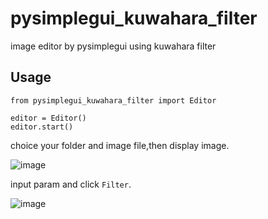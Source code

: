 # pysimplegui_kuwahara_filter
image editor by pysimplegui using kuwahara filter 

## Usage

```
from pysimplegui_kuwahara_filter import Editor

editor = Editor()
editor.start()
```

choice your folder and image file,then display image.

![image](https://user-images.githubusercontent.com/77523162/185172878-89c0577b-ae80-46bb-b688-ac74d14a2392.png)

input param and click `Filter`.

![image](https://user-images.githubusercontent.com/77523162/185173396-d31490cc-204d-42e9-9db8-2b6eb6f04e88.png)
